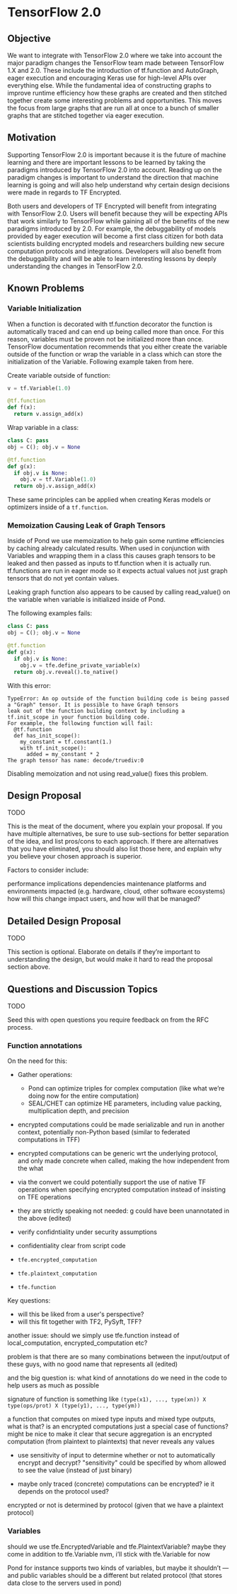 # TensorFlow 2.0

## Objective

We want to integrate with TensorFlow 2.0 where we take into account the major paradigm changes the TensorFlow team made between TensorFlow 1.X and 2.0. These include the introduction of tf.function and AutoGraph, eager execution and encouraging Keras use for high-level APIs over everything else. While the fundamental idea of constructing graphs to improve runtime efficiency how these graphs are created and then stitched together create some interesting problems and opportunities. This moves the focus from large graphs that are run all at once to a bunch of smaller graphs that are stitched together via eager execution.

## Motivation

Supporting TensorFlow 2.0 is important because it is the future of machine learning and there are important lessons to be learned by taking the paradigms introduced by TensorFlow 2.0 into account. Reading up on the paradigm changes is important to understand the direction that machine learning is going and will also help understand why certain design decisions were made in regards to TF Encrypted.

Both users and developers of TF Encrypted will benefit from integrating with TensorFlow 2.0. Users will benefit because they will be expecting APIs that work similarly to TensorFlow while gaining all of the benefits of the new paradigms introduced by 2.0. For example, the debuggability of models provided by eager execution will become a first class citizen for both data scientists building encrypted models and researchers building new secure computation protocols and integrations. Developers will also benefit from the debuggability and will be able to learn interesting lessons by deeply understanding the changes in TensorFlow 2.0.

## Known Problems

### Variable Initialization

When a function is decorated with tf.function decorator the function is automatically traced and can end up being called more than once. For this reason, variables must be proven not be initialized more than once. TensorFlow documentation recommends that you either create the variable outside of the function or wrap the variable in a class which can store the initialization of the Variable. Following example taken from here.

Create variable outside of function:

```python
v = tf.Variable(1.0)

@tf.function
def f(x):
  return v.assign_add(x)
```

Wrap variable in a class:

```python
class C: pass
obj = C(); obj.v = None

@tf.function
def g(x):
  if obj.v is None:
    obj.v = tf.Variable(1.0)
  return obj.v.assign_add(x)
```

These same principles can be applied when creating Keras models or optimizers inside of a `tf.function`.

### Memoization Causing Leak of Graph Tensors

Inside of Pond we use memoization to help gain some runtime efficiencies by caching already calculated results. When used in conjunction with Variables and wrapping them in a class this causes graph tensors to be leaked and then passed as inputs to tf.function when it is actually run. tf.functions are run in eager mode so it expects actual values not just graph tensors that do not yet contain values.

Leaking graph function also appears to be caused by calling read_value() on the variable when variable is initialized inside of Pond.

The following examples fails:

```python
class C: pass
obj = C(); obj.v = None

@tf.function
def g(x):
  if obj.v is None:
    obj.v = tfe.define_private_variable(x)
  return obj.v.reveal().to_native()
```

With this error:

```
TypeError: An op outside of the function building code is being passed
a "Graph" tensor. It is possible to have Graph tensors
leak out of the function building context by including a
tf.init_scope in your function building code.
For example, the following function will fail:
  @tf.function
  def has_init_scope():
    my_constant = tf.constant(1.)
    with tf.init_scope():
      added = my_constant * 2
The graph tensor has name: decode/truediv:0
```

Disabling memoization and not using read_value() fixes this problem.

## Design Proposal

TODO

This is the meat of the document, where you explain your proposal. If you have multiple alternatives, be sure to use sub-sections for better separation of the idea, and list pros/cons to each approach. If there are alternatives that you have eliminated, you should also list those here, and explain why you believe your chosen approach is superior.

Factors to consider include:

performance implications
dependencies
maintenance
platforms and environments impacted (e.g. hardware, cloud, other software ecosystems)
how will this change impact users, and how will that be managed?

## Detailed Design Proposal

TODO

This section is optional. Elaborate on details if they’re important to understanding the design, but would make it hard to read the proposal section above.

## Questions and Discussion Topics

TODO

Seed this with open questions you require feedback on from the RFC process.

### Function annotations

On the need for this:

- Gather operations:
  - Pond can optimize triples for complex computation (like what we’re doing now for the entire computation)
  - SEAL/CHET can optimize HE parameters, including value packing, multiplication depth, and precision

- encrypted computations could be made serializable and run in another context, potentially non-Python based (similar to federated computations in TFF)

- encrypted computations can be generic wrt the underlying protocol, and only made concrete when called, making the how independent from the what

- via the convert we could potentially support the use of native TF operations when specifying encrypted computation instead of insisting on TFE operations
- they are strictly speaking not needed: g could have been unannotated in the above (edited)
- verify confidntiality under security assumptions
- confidentiality clear from script code

- `tfe.encrypted_computation`
- `tfe.plaintext_computation`
- `tfe.function`

Key questions:
- will this be liked from a user's perspective?
- will this fit together with TF2, PySyft, TFF?

another issue: should we simply use tfe.function instead of local_computation, encrypted_computation etc?

problem is that there are so many combinations between the input/output of these guys, with no good name that represents all (edited) 

and the big question is: what kind of annotations do we need in the code to help users as much as possible

signature of function is something like `(type(x1), ..., type(xn)) X type(ops/prot) X (type(y1), ..., type(ym))`

a function that computes on mixed type inputs and mixed type outputs, what is that? is an encrypted computations just a special case of functions? might be nice to make it clear that secure aggregation is an encrypted computation (from plaintext to plaintexts) that never reveals any values
- use sensitivity of input to determine whether or not to automatically encrypt and decrypt? "sensitivity" could be specified by whom allowed to see the value (instead of just binary)

- maybe only traced (concrete) computations can be encrypted? ie it depends on the protocol used?

encrypted or not is determined by protocol (given that we have a plaintext protocol)

### Variables

should we use tfe.EncryptedVariable and tfe.PlaintextVariable?
maybe they come in addition to tfe.Variable
nvm, i’ll stick with tfe.Variable for now

Pond for instance supports two kinds of variables, but maybe it shouldn’t — and public variables should be a different but related protocol (that stores data close to the servers used in pond)
